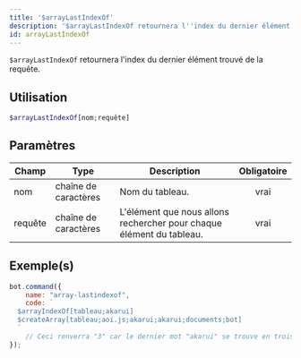 ```yaml
---
title: '$arrayLastIndexOf'
description: '$arrayLastIndexOf retournera l''index du dernier élément trouvé de la requête.'
id: arrayLastIndexOf
---
```


`$arrayLastIndexOf` retournera l'index du dernier élément trouvé de la requête.

## Utilisation

```php
$arrayLastIndexOf[nom;requête]
```

## Paramètres

| Champ   | Type                 | Description                                                          | Obligatoire |
| ------- | -------------------- | -------------------------------------------------------------------- |:-----------:|
| nom     | chaîne de caractères | Nom du tableau.                                                      |    vrai     |
| requête | chaîne de caractères | L'élément que nous allons rechercher pour chaque élément du tableau. |    vrai     |

## Exemple(s)

```javascript
bot.command({
    name: "array-lastindexof",
    code: `
  $arrayIndexOf[tableau;akarui]
  $createArray[tableau;aoi.js;akarui;akarui;documents;bot]
  `
    // Ceci renverra "3" car le dernier mot "akarui" se trouve en troisième position dans le tableau.
});
```